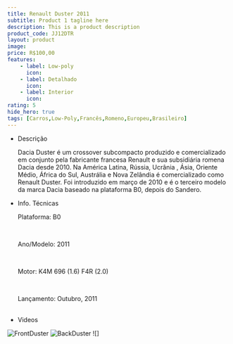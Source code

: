 ```yaml
---
title: Renault Duster 2011
subtitle: Product 1 tagline here
description: This is a product description
product_code: JJ12DTR
layout: product
image: 
price: R$100,00
features:
    - label: Low-poly
      icon:
    - label: Detalhado
      icon:
    - label: Interior
      icon:
rating: 5
hide_hero: true
tags: [Carros,Low-Poly,Francês,Romeno,Europeu,Brasileiro]
---
```


<div class="tabs is-centered is-fullwidth is-toggle">
  <ul>
    <li><a>Descrição</a>
      <p>Dacia Duster é um crossover subcompacto produzido e comercializado em conjunto pela fabricante francesa Renault e sua subsidiária romena Dacia desde 2010. Na América Latina, Rússia, Ucrânia , Ásia, Oriente Médio, África do Sul, Austrália e Nova Zelândia é comercializado como Renault Duster. Foi introduzido em março de 2010 e é o terceiro modelo da marca Dacia baseado na plataforma B0, depois do Sandero.</p>
    </li>
    <li><a>Info. Técnicas</a>
      <p>Plataforma: B0</p><br>
      <p>Ano/Modelo: 2011</p><br>
      <p>Motor: K4M 696 (1.6) F4R (2.0)</p><br>
      <p>Lançamento: Outubro, 2011</p><br>
    </li>
    <li><a>Videos</a></li>
  </ul>
</div>

![FrontDuster]()
![BackDuster]()
![]